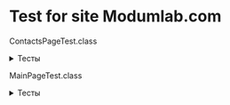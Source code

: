 # Test for site Modumlab.com

<a>ContactsPageTest.class</a>
<details><summary>Тесты</summary>
<p>checkCallbackWindow - тест для проверки, что после нажатия кнопки "заказать звонок", появляется форма ввиде перекрывающего окна;
<p>checkCloseCallbackForm - тест для проверки скрытия формы обратной звонок, при нажатие вне окна формы;
<p>checkInputPhoneNumberStart - тест для проверки поля "номер телефона", что ввод любых данных кроме цифр недоступен. Проверяем, что
сможем ввести все 10 цифр телефона, поставив буквы и символы в начале;
<p>checkInputPhoneNumberMiddle - тест для проверки поля "номер телефона", что ввод любых данных кроме цифр недоступен. Проверяем, что
сможем ввести все 10 цифр телефона, поставив буквы и символы в середине;
<p>checkInputPhoneNumberEnd - тест для проверки поля "номер телефона", что ввод любых данных кроме цифр недоступен. Проверяем, что
сможем ввести все 10 цифр телефона, поставив буквы и символы в конце;</details>


<a>MainPageTest.class</a>
<details><summary>Тесты</summary>
<p>cookieNotification - тест для проверки наличия уведомления о куки;
<p>cookieNotificationClose - тест для проверки возможности закрытия уведомления о куки кнопкой-крестик;
<p>cookieNotificationEnable - тест для проверки появление уведомления о куки, при повторном посещения сайта без сокрытия данного уведомления 
при первом посещение;
<p>cookieNotificationDisable - тест для проверки не появление уведомления о куки, при повторном посещения сайта, после его сокрытия;</details>

